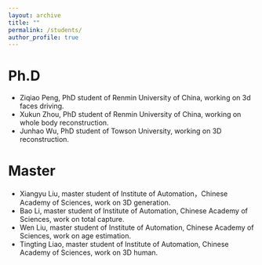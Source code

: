 ```yaml
---
layout: archive
title: ""
permalink: /students/
author_profile: true
---
```



Ph.D
======
* Ziqiao Peng, PhD student of Renmin University of China, working on 3d faces driving.
* Xukun Zhou, PhD student of Renmin University of China, working on whole body reconstruction.
* Junhao Wu,  PhD student of Towson University, working on 3D reconstruction.

Master
======
* Xiangyu Liu, master student of Institute of Automation，Chinese Academy of Sciences, work on 3D generation.
* Bao Li, master student of Institute of Automation, Chinese Academy of Sciences, work on total capture. 
* Wen Liu, master student of Institute of Automation, Chinese Academy of Sciences, work on age estimation.
* Tingting Liao, master student of Institute of Automation, Chinese Academy of Sciences, work on 3D human. 
